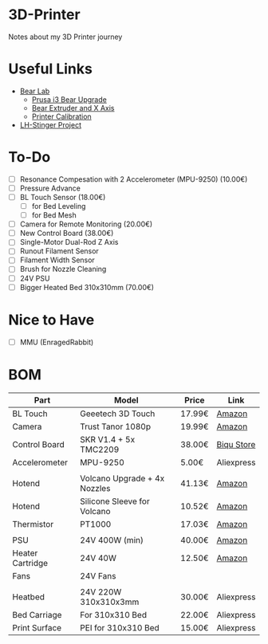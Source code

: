 # 3D-Printer
Notes about my 3D Printer journey

# Useful Links
- [Bear Lab](https://guides.bear-lab.com/)
  - [Prusa i3 Bear Upgrade](https://github.com/gregsaun/prusa_i3_bear_upgrade)
  - [Bear Extruder and X Axis](https://github.com/gregsaun/bear_extruder_and_x_axis)
  - [Printer Calibration](https://guides.bear-lab.com/c/Printer_Calibration)
- [LH-Stinger Project](https://github.com/lhndo/LH-Stinger)

# To-Do
 - [ ] Resonance Compesation with 2 Accelerometer (MPU-9250) (10.00€)
 - [ ] Pressure Advance
 - [ ] BL Touch Sensor (18.00€)
   - [ ] for Bed Leveling
   - [ ] for Bed Mesh
 - [ ] Camera for Remote Monitoring (20.00€)
 - [ ] New Control Board (38.00€)
 - [ ] Single-Motor Dual-Rod Z Axis
 - [ ] Runout Filament Sensor
 - [ ] Filament Width Sensor
 - [ ] Brush for Nozzle Cleaning
 - [ ] 24V PSU
 - [ ] Bigger Heated Bed 310x310mm (70.00€)

# Nice to Have
 - [ ] MMU (EnragedRabbit)


# BOM
| Part | Model | Price | Link |
| ---- | ----- | ----- | ---- |
| BL Touch | Geeetech 3D Touch | 17.99€ | [Amazon](https://amzn.eu/d/eYLPaeV) |
| Camera | Trust Tanor 1080p | 19.99€ | [Amazon](https://amzn.eu/d/auxyUkP) |
| Control Board | SKR V1.4 + 5x TMC2209 | 38.00€ | [Biqu Store](https://biqu.equipment/products/bigtreetech-skr-v1-4-skr-v1-4-turbo-control-board-tmc2209-tmc2208-eeprom-v1-0-exp-mot-v1-0-3d-printer-parts-for-ender-3?variant=39564431294562) |
| Accelerometer | MPU-9250 | 5.00€ | Aliexpress |
| | | | |
| Hotend | Volcano Upgrade + 4x Nozzles | 41.13€ | [Amazon](https://amzn.eu/d/cslXWzX) |
| Hotend | Silicone Sleeve for Volcano | 10.52€ | [Amazon](https://amzn.eu/d/7oBJZNq) |
| Thermistor | PT1000 | 17.03€ | [Amazon](https://amzn.eu/d/7IsRVP3) |
| | | | |
| PSU | 24V 400W (min) | 40.00€ | [Amazon](https://amzn.eu/d/752sOHk) |
| Heater Cartridge | 24V 40W | 12.50€ | [Amazon](https://amzn.eu/d/1euOv9T) |
| Fans | 24V Fans | | |
| | | | |
| Heatbed | 24V 220W 310x310x3mm | 30.00€ | Aliexpress |
| Bed Carriage | For 310x310 Bed | 22.00€ | Aliexpress |
| Print Surface | PEI for 310x310 Bed | 15.00€ | Aliexpress|
